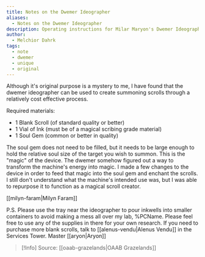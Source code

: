 ```yaml
---
title: Notes on the Dwemer Ideographer
aliases:
  - Notes on the Dwemer Ideographer
description: Operating instructions for Milar Maryon's Dwemer Ideographer
author:
  - Melchior Dahrk
tags:
  - note
  - dwemer
  - unique
  - original
---
```

Although it's original purpose is a mystery to me, I have found that the dwemer ideographer can be used to create summoning scrolls through a relatively cost effective process.

Required materials:
- 1 Blank Scroll (of standard quality or better)
- 1 Vial of Ink (must be of a magical scribing grade material)
- 1 Soul Gem (common or better in quality)

The soul gem does not need to be filled, but it needs to be large enough to hold the relative soul size of the target you wish to summon. This is the "magic" of the device. The dwemer somehow figured out a way to transform the machine's energy into magic. I made a few changes to the device in order to feed that magic into the soul gem and enchant the scrolls. I still don't understand what the machine's intended use was, but I was able to repurpose it to function as a magical scroll creator.

[[milyn-faram|Milyn Faram]]

P.S.
Please use the tray near the ideographer to pour inkwells into smaller containers to avoid making a mess all over my lab, %PCName. Please feel free to use any of the supplies in there for your own research. If you need to purchase more blank scrolls, talk to [[alenus-vendu|Alenus Vendu]] in the Services Tower.
Master [[aryon|Aryon]]

> [!Info]
> Source: [[oaab-grazelands|OAAB Grazelands]]